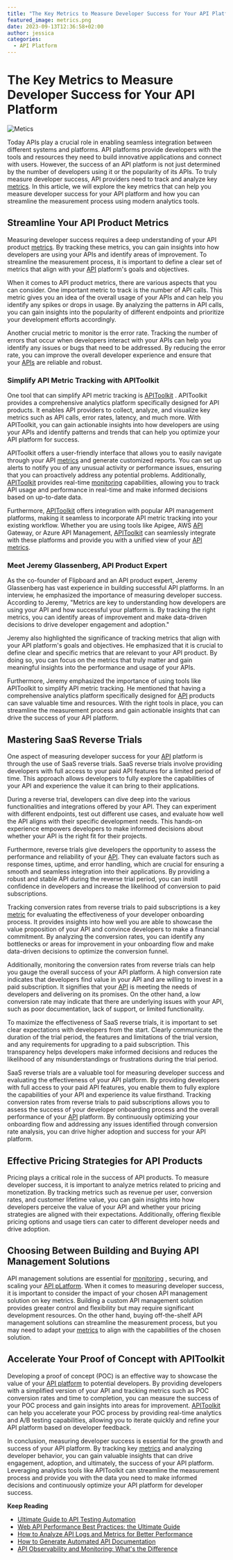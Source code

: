 ```yaml
---
title: "The Key Metrics to Measure Developer Success for Your API Platform"
featured_image: metrics.png
date: 2023-09-13T12:36:58+02:00
author: jessica
categories:
  - API Platform
---
```


# The Key Metrics to Measure Developer Success for Your API Platform

![Metics](metrics.png)

Today APIs play a crucial role in enabling seamless integration between different systems and platforms. API platforms provide developers with the tools and resources they need to build innovative applications and connect with users. However, the success of an API platform is not just determined by the number of developers using it or the popularity of its APIs. To truly measure developer success, API providers need to track and analyze key [metrics](https://monoscope.tech/blog/api-logs-and-metrics/). In this article, we will explore the key metrics that can help you measure developer success for your API platform and how you can streamline the measurement process using modern analytics tools.

## Streamline Your API Product Metrics

Measuring developer success requires a deep understanding of your API product [metrics](https://monoscope.tech/blog/api-logs-and-metrics/). By tracking these metrics, you can gain insights into how developers are using your APIs and identify areas of improvement. To streamline the measurement process, it is important to define a clear set of metrics that align with your [API](https://monoscope.tech/blog/how-to-generate-automated-api-documentation/) platform's goals and objectives.

When it comes to API product metrics, there are various aspects that you can consider. One important metric to track is the number of API calls. This metric gives you an idea of the overall usage of your APIs and can help you identify any spikes or drops in usage. By analyzing the patterns in API calls, you can gain insights into the popularity of different endpoints and prioritize your development efforts accordingly.

Another crucial metric to monitor is the error rate. Tracking the number of errors that occur when developers interact with your APIs can help you identify any issues or bugs that need to be addressed. By reducing the error rate, you can improve the overall developer experience and ensure that your [APIs](https://monoscope.tech/blog/how-to-generate-automated-api-documentation/) are reliable and robust.

### Simplify API Metric Tracking with APIToolkit

One tool that can simplify API metric tracking is [APIToolkit](https://monoscope.tech) . APIToolkit provides a comprehensive analytics platform specifically designed for API products. It enables API providers to collect, analyze, and visualize key metrics such as API calls, error rates, latency, and much more. With APIToolkit, you can gain actionable insights into how developers are using your APIs and identify patterns and trends that can help you optimize your API platform for success.

APIToolkit offers a user-friendly interface that allows you to easily navigate through your API [metrics](https://monoscope.tech/blog/api-logs-and-metrics/) and generate customized reports. You can set up alerts to notify you of any unusual activity or performance issues, ensuring that you can proactively address any potential problems. Additionally, [APIToolkit](https://monoscope.tech)  provides real-time [monitoring](https://monoscope.tech/blog/best-api-monitoring-and-observability-tools/)  capabilities, allowing you to track API usage and performance in real-time and make informed decisions based on up-to-date data.

Furthermore, [APIToolkit](https://monoscope.tech)  offers integration with popular API management platforms, making it seamless to incorporate API metric tracking into your existing workflow. Whether you are using tools like Apigee, AWS [API](https://monoscope.tech/blog/how-to-generate-automated-api-documentation/) Gateway, or Azure API Management, [APIToolkit](https://monoscope.tech)  can seamlessly integrate with these platforms and provide you with a unified view of your [API metrics](https://monoscope.tech/blog/api-logs-and-metrics/).

### Meet Jeremy Glassenberg, API Product Expert

As the co-founder of Flipboard and an API product expert, Jeremy Glassenberg has vast experience in building successful API platforms. In an interview, he emphasized the importance of measuring developer success. According to Jeremy, "Metrics are key to understanding how developers are using your API and how successful your platform is. By tracking the right metrics, you can identify areas of improvement and make data-driven decisions to drive developer engagement and adoption."

Jeremy also highlighted the significance of tracking metrics that align with your API platform's goals and objectives. He emphasized that it is crucial to define clear and specific metrics that are relevant to your API product. By doing so, you can focus on the metrics that truly matter and gain meaningful insights into the performance and usage of your APIs.

Furthermore, Jeremy emphasized the importance of using tools like APIToolkit to simplify API metric tracking. He mentioned that having a comprehensive analytics platform specifically designed for [API](https://monoscope.tech/blog/how-to-generate-automated-api-documentation/) products can save valuable time and resources. With the right tools in place, you can streamline the measurement process and gain actionable insights that can drive the success of your API platform.

## Mastering SaaS Reverse Trials

One aspect of measuring developer success for your [API](https://monoscope.tech/blog/how-to-generate-automated-api-documentation/) platform is through the use of SaaS reverse trials. SaaS reverse trials involve providing developers with full access to your paid API features for a limited period of time. This approach allows developers to fully explore the capabilities of your API and experience the value it can bring to their applications.

During a reverse trial, developers can dive deep into the various functionalities and integrations offered by your API. They can experiment with different endpoints, test out different use cases, and evaluate how well the API aligns with their specific development needs. This hands-on experience empowers developers to make informed decisions about whether your API is the right fit for their projects.

Furthermore, reverse trials give developers the opportunity to assess the performance and reliability of your [API](https://monoscope.tech/blog/how-to-generate-automated-api-documentation/). They can evaluate factors such as response times, uptime, and error handling, which are crucial for ensuring a smooth and seamless integration into their applications. By providing a robust and stable API during the reverse trial period, you can instill confidence in developers and increase the likelihood of conversion to paid subscriptions.

Tracking conversion rates from reverse trials to paid subscriptions is a key [metric](https://monoscope.tech/blog/api-logs-and-metrics/) for evaluating the effectiveness of your developer onboarding process. It provides insights into how well you are able to showcase the value proposition of your API and convince developers to make a financial commitment. By analyzing the conversion rates, you can identify any bottlenecks or areas for improvement in your onboarding flow and make data-driven decisions to optimize the conversion funnel.

Additionally, monitoring the conversion rates from reverse trials can help you gauge the overall success of your API platform. A high conversion rate indicates that developers find value in your API and are willing to invest in a paid subscription. It signifies that your [API](https://monoscope.tech/blog/how-to-generate-automated-api-documentation/) is meeting the needs of developers and delivering on its promises. On the other hand, a low conversion rate may indicate that there are underlying issues with your API, such as poor documentation, lack of support, or limited functionality.

To maximize the effectiveness of SaaS reverse trials, it is important to set clear expectations with developers from the start. Clearly communicate the duration of the trial period, the features and limitations of the trial version, and any requirements for upgrading to a paid subscription. This transparency helps developers make informed decisions and reduces the likelihood of any misunderstandings or frustrations during the trial period.

SaaS reverse trials are a valuable tool for measuring developer success and evaluating the effectiveness of your API platform. By providing developers with full access to your paid API features, you enable them to fully explore the capabilities of your API and experience its value firsthand. Tracking conversion rates from reverse trials to paid subscriptions allows you to assess the success of your developer onboarding process and the overall performance of your [API](https://monoscope.tech/blog/how-to-generate-automated-api-documentation/) platform. By continuously optimizing your onboarding flow and addressing any issues identified through conversion rate analysis, you can drive higher adoption and success for your API platform.

## Effective Pricing Strategies for API Products

Pricing plays a critical role in the success of API products. To measure developer success, it is important to analyze metrics related to pricing and monetization. By tracking metrics such as revenue per user, conversion rates, and customer lifetime value, you can gain insights into how developers perceive the value of your API and whether your pricing strategies are aligned with their expectations. Additionally, offering flexible pricing options and usage tiers can cater to different developer needs and drive adoption.

## Choosing Between Building and Buying API Management Solutions

API management solutions are essential for [monitoring](https://monoscope.tech/blog/best-api-monitoring-and-observability-tools/) , securing, and scaling your [API pLatform](https://monoscope.tech/blog/how-to-generate-automated-api-documentation/). When it comes to measuring developer success, it is important to consider the impact of your chosen API management solution on key metrics. Building a custom API management solution provides greater control and flexibility but may require significant development resources. On the other hand, buying off-the-shelf API management solutions can streamline the measurement process, but you may need to adapt your [metrics](https://monoscope.tech/blog/api-logs-and-metrics/) to align with the capabilities of the chosen solution.

## Accelerate Your Proof of Concept with APIToolkit

Developing a proof of concept (POC) is an effective way to showcase the value of your [API platform](https://monoscope.tech/blog/) to potential developers. By providing developers with a simplified version of your API and tracking metrics such as POC conversion rates and time to completion, you can measure the success of your POC process and gain insights into areas for improvement. [APIToolkit](https://monoscope.tech) can help you accelerate your POC process by providing real-time analytics and A/B testing capabilities, allowing you to iterate quickly and refine your API platform based on developer feedback.

In conclusion, measuring developer success is essential for the growth and success of your API platform. By tracking key [metrics](https://monoscope.tech/blog/api-logs-and-metrics/) and analyzing developer behavior, you can gain valuable insights that can drive engagement, adoption, and ultimately, the success of your API platform. Leveraging analytics tools like APIToolkit can streamline the measurement process and provide you with the data you need to make informed decisions and continuously optimize your API platform for developer success.

**Keep Reading**

- [Ultimate Guide to API Testing Automation](https://monoscope.tech/blog/api-testing-automation)
- [Web API Performance Best Practices: the Ultimate Guide](https://monoscope.tech/blog/web-api-performance/)
- [How to Analyze API Logs and Metrics for Better Performance](https://monoscope.tech/blog/api-logs-and-metrics/)
- [How to Generate Automated API Documentation](https://monoscope.tech/blog/how-to-generate-automated-api-documentation/)
- [API Observability and Monitoring: What's the Difference](https://monoscope.tech/blog/api-observability-and-api-monitoring/)
